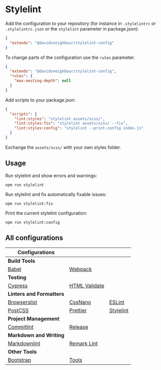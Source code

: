 # Stylelint

Add the configuration to your repository (for instance in `.stylelintrc` or `.stylelintrc.json` or the `stylelint` parameter in package.json):

```json
{
  "extends": "@davidsneighbour/stylelint-config"
}
```

To change parts of the configuration use the `rules` parameter.

```json
{
  "extends": "@davidsneighbour/stylelint-config",
  "rules": {
    "max-nesting-depth": null
  }
}
```

Add scripts to your package.json:

```json
{
  "scripts": {
    "lint:styles": "stylelint assets/scss/",
    "lint:styles:fix": "stylelint assets/scss/ --fix",
    "lint:styles:config": "stylelint --print-config index.js"
  }
}
```

Exchange the `assets/scss/` with your own styles folder.

## Usage

Run stylelint and show errors and warnings:

```shell
npm run stylelint
```

Run stylelint and fix automatically fixable issues:

```shell
npm run stylelint:fix
```

Print the current stylelint configuration:

```shell
npm run stylelint:config
```

## All configurations

| Configurations | | |
| --- | --- | --- |
| **Build Tools** | | |
| [Babel](packages/babel-config) | [Webpack](packages/webpack-config) | |
| **Testing** | | |
| [Cypress](packages/cypress-config) | [HTML Validate](packages/htmlvalidate-config/) |  |
| **Linters and Formatters** | | |
| [Browserslist](packages/browserslist-config) | [CssNano](packages/cssnano-config) | [ESLint](packages/eslint-config) |
| [PostCSS](packages/postcss-config) | [Prettier](packages/prettier-config) | [Stylelint](packages/stylelint-config) |
| **Project Management** | | |
| [Commitlint](packages/commitlint-config) | [Release](packages/release-config) |  |
| **Markdown and Writing** | | |
| [Markdownlint](packages/markdownlint-config) | [Remark Lint](packages/remark-config) |  |
| **Other Tools** | | |
| [Bootstrap](packages/bootstrap-config) | [Tools](packages/tools) |  |
